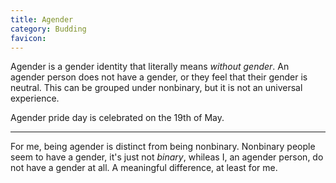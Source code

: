 ```yaml
---
title: Agender
category: Budding
favicon: 
---
```


Agender is a gender identity that literally means *without gender*. An agender person does not have a gender, or they feel that their gender is neutral. This can be grouped under nonbinary, but it is not an universal experience.

Agender pride day is celebrated on the 19th of May.

***

For me, being agender is distinct from being nonbinary. Nonbinary people seem to have a gender, it's just not *binary*, whileas I, an agender person, do not have a gender at all. A meaningful difference, at least for me.

